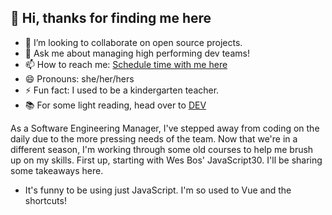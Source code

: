 <!--
**AnnaWijetunga/AnnaWijetunga** is a ✨ _special_ ✨ repository because its `README.md` (this file) appears on your GitHub profile.
-->
## 👋 Hi, thanks for finding me here

- 👯 I’m looking to collaborate on open source projects.
- 💬 Ask me about managing high performing dev teams!
- 📫 How to reach me: [Schedule time with me here](https://annawijetunga.me/)
- 😄 Pronouns: she/her/hers
- ⚡ Fun fact: I used to be a kindergarten teacher.
- 📚 For some light reading, head over to [DEV](https://dev.to/annawijetunga)

As a Software Engineering Manager, I've stepped away from coding on the daily due to the more pressing needs of the team. Now that we're in a different season, I'm working through some old courses to help me brush up on my skills. First up, starting with Wes Bos' JavaScript30. I'll be sharing some takeaways here.

- It's funny to be using just JavaScript. I'm so used to Vue and the shortcuts!
